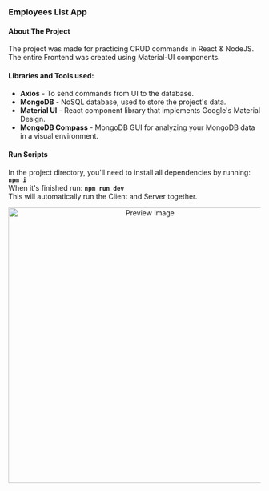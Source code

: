 ### Employees List App

#### About The Project

The project was made for practicing CRUD commands in React & NodeJS.</br>
The entire Frontend was created using Material-UI components.

#### Libraries and Tools used:
- **Axios** - To send commands from UI to the database.</br>
- **MongoDB** - NoSQL database, used to store the project's data.</br>
- **Material UI** - React component library that implements Google's Material Design.</br>
- **MongoDB Compass** - MongoDB GUI for analyzing your MongoDB data in a visual environment.



#### Run Scripts
In the project directory, you'll need to install all dependencies by running: **`npm i`**</br>
When it's finished run: **`npm run dev`**</br>
This will automatically run the Client and Server together.

<p align="center">
  <img src="https://repository-images.githubusercontent.com/575503854/cd2b0869-99ef-403f-ab83-e22ea3407a35" width="550" title="Preview Image">
</p>
